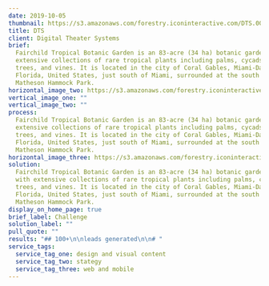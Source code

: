 ```yaml
---
date: 2019-10-05
thumbnail: https://s3.amazonaws.com/forestry.iconinteractive.com/DTS.003.jpeg
title: DTS
client: Digital Theater Systems
brief:
  Fairchild Tropical Botanic Garden is an 83-acre (34 ha) botanic garden, with
  extensive collections of rare tropical plants including palms, cycads, flowering
  trees, and vines. It is located in the city of Coral Gables, Miami-Dade County,
  Florida, United States, just south of Miami, surrounded at the south and west by
  Matheson Hammock Park.
horizontal_image_two: https://s3.amazonaws.com/forestry.iconinteractive.com/DTS.004.jpeg
vertical_image_one: ""
vertical_image_two: ""
process:
  Fairchild Tropical Botanic Garden is an 83-acre (34 ha) botanic garden, with
  extensive collections of rare tropical plants including palms, cycads, flowering
  trees, and vines. It is located in the city of Coral Gables, Miami-Dade County,
  Florida, United States, just south of Miami, surrounded at the south and west by
  Matheson Hammock Park.
horizontal_image_three: https://s3.amazonaws.com/forestry.iconinteractive.com/DTS.005.jpeg
solution:
  Fairchild Tropical Botanic Garden is an 83-acre (34 ha) botanic garden,
  with extensive collections of rare tropical plants including palms, cycads, flowering
  trees, and vines. It is located in the city of Coral Gables, Miami-Dade County,
  Florida, United States, just south of Miami, surrounded at the south and west by
  Matheson Hammock Park.
display_on_home_page: true
brief_label: Challenge
solution_label: ""
pull_quote: ""
results: "## 100+\n\nleads generated\n\n# "
service_tags:
  service_tag_one: design and visual content
  service_tag_two: stategy
  service_tag_three: web and mobile
---
```

